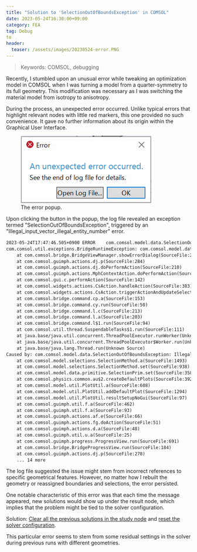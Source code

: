 ```yaml
---
title: "Solution to 'SelectionOutOfBoundsException' in COMSOL"
date: 2023-05-24T16:30:00+09:00
category: FEA
tag: Debug
to
header:
  teaser: /assets/images/20230524-error.PNG
---
```

> Keywords: COMSOL, debugging

Recently, I stumbled upon an unusual error while tweaking an optimization model in COMSOL when I was turning a model from a quarter-symmetry to its full geometry. This modification was necessary as I was switching the material model from isotropy to anisotropy.

During the process, an unexpected error occurred. Unlike typical errors that highlight relevant nodes with little red markers, this one provided no such convenience. It gave no further information about its origin within the Graphical User Interface.

<figure style="width: 600px" class="align-center">
  <img src="/assets/images/error.png">
  <figcaption>The error popup.</figcaption>
</figure>

Upon clicking the button in the popup, the log file revealed an exception termed "SelectionOutOfBoundsException", triggered by an "Illegal_input_vector_illegal_entity_number" error.

```html
2023-05-24T17:47:46.505+0900 ERROR    com.comsol.model.data.SelectionOutOfBoundsException: Illegal_input_vector_illegal_entity_number [com.comsol.widgets]
com.comsol.util.exceptions.BridgeRuntimeException: com.comsol.model.data.SelectionOutOfBoundsException: Illegal_input_vector_illegal_entity_number
    at com.comsol.bridge.BridgeViewManager.showErrorDialog(SourceFile:261)
    at com.comsol.guimph.actions.dj.p(SourceFile:284)
    at com.comsol.guimph.actions.dj.doPerformAction(SourceFile:210)
    at com.comsol.guimph.actions.MphContextAction.doPerformAction(SourceFile:176)
    at com.comsol.gui.c.performAction(SourceFile:142)
    at com.comsol.widgets.actions.CsAction.handleAction(SourceFile:383)
    at com.comsol.widgets.actions.CsAction.triggerActionAndUpdateSelect(SourceFile:515)
    at com.comsol.bridge.command.cp.a(SourceFile:153)
    at com.comsol.bridge.command.cy.run(SourceFile:50)
    at com.comsol.bridge.command.l.c(SourceFile:213)
    at com.comsol.bridge.command.l.a(SourceFile:203)
    at com.comsol.bridge.command.l$1.run(SourceFile:94)
    at com.comsol.util.thread.SuspendableTasks$1.run(SourceFile:111)
    at java.base/java.util.concurrent.ThreadPoolExecutor.runWorker(Unknown Source)
    at java.base/java.util.concurrent.ThreadPoolExecutor$Worker.run(Unknown Source)
    at java.base/java.lang.Thread.run(Unknown Source)
Caused by: com.comsol.model.data.SelectionOutOfBoundsException: Illegal_input_vector_illegal_entity_number
    at com.comsol.model.selections.SelectionMethod.a(SourceFile:1493)
    at com.comsol.model.selections.SelectionMethod.set(SourceFile:938)
    at com.comsol.model.data.primitive.SelectionPrim.set(SourceFile:358)
    at com.comsol.physics.common.au$2.createDefaultPlots(SourceFile:392)
    at com.comsol.model.util.PlotUtil.a(SourceFile:608)
    at com.comsol.model.util.PlotUtil.addDefaultPlot(SourceFile:1294)
    at com.comsol.model.util.PlotUtil.resultSetupNoGui(SourceFile:97)
    at com.comsol.guimph.util.f.a(SourceFile:462)
    at com.comsol.guimph.util.f.a(SourceFile:93)
    at com.comsol.guimph.actions.af.e(SourceFile:66)
    at com.comsol.guimph.actions.fg.doAction(SourceFile:51)
    at com.comsol.guimph.actions.d.a(SourceFile:48)
    at com.comsol.guimph.util.u.a(SourceFile:25)
    at com.comsol.guimph.progress.ProgressView.run(SourceFile:691)
    at com.comsol.bridge.BridgeProgressView.run(SourceFile:184)
    at com.comsol.guimph.actions.dj.p(SourceFile:278)
    ... 14 more
```

The log file suggested the issue might stem from incorrect references to specific geometrical features. However, no matter how I rebuilt the geometry or reassigned boundaries and selections, the error persisted.

One notable characteristic of this error was that each time the message appeared, new solutions would show up under the result node, which implies that the problem might be tied to the solver configuration.

Solution: <ins> Clear all the previous solutions in the study node</ins> and <ins>reset the solver configuration</ins>.

This particular error seems to stem from some residual settings in the solver during previous runs with different geometries.
